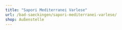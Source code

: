```yaml
---
title: "Sapori Mediterranei Varlese"
url: /bad-saeckingen/sapori-mediterranei-varlese/
shop: Außenstelle
---
```

